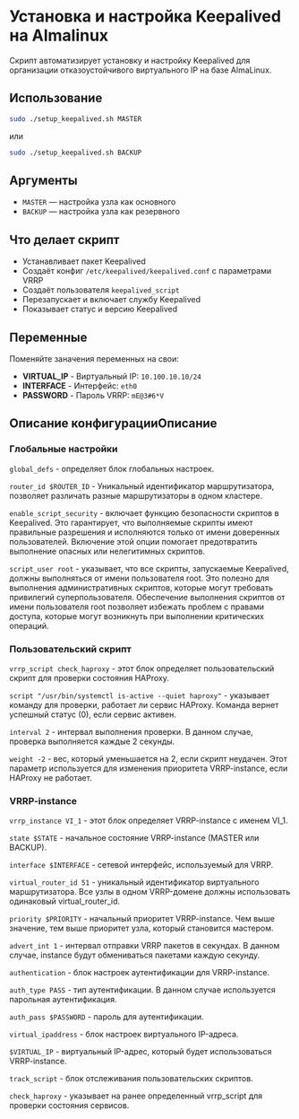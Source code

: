 # Установка и настройка Keepalived на Almalinux

Скрипт автоматизирует установку и настройку Keepalived для организации отказоустойчивого виртуального IP на базе AlmaLinux.


## Использование

```bash
sudo ./setup_keepalived.sh MASTER
```
или
```bash
sudo ./setup_keepalived.sh BACKUP
```

## Аргументы

- `MASTER` — настройка узла как основного
- `BACKUP` — настройка узла как резервного

## Что делает скрипт

- Устанавливает пакет Keepalived
- Создаёт конфиг `/etc/keepalived/keepalived.conf` с параметрами VRRP
- Создаёт пользователя `keepalived_script`
- Перезапускает и включает службу Keepalived
- Показывает статус и версию Keepalived

## Переменные

Поменяйте заначения переменных на свои:
- **VIRTUAL_IP** - Виртуальный IP: `10.100.10.10/24`
- **INTERFACE** - Интерфейс: `eth0`
- **PASSWORD** - Пароль VRRP: `mE@3#6*V`


## Описание конфигурацииОписание 

### Глобальные настройки
`global_defs` - определяет блок глобальных настроек.

`router_id $ROUTER_ID` - Уникальный идентификатор маршрутизатора, позволяет различать разные маршрутизаторы в одном кластере.

`enable_script_security` - включает функцию безопасности скриптов в Keepalived.
Это гарантирует, что выполняемые скрипты имеют правильные разрешения и исполняются только от имени доверенных пользователей.
Включение этой опции помогает предотвратить выполнение опасных или нелегитимных скриптов.
  
`script_user root` - указывает, что все скрипты, запускаемые Keepalived, должны выполняться от имени пользователя root.
Это полезно для выполнения административных скриптов, которые могут требовать привилегий суперпользователя.
Обеспечение выполнения скриптов от имени пользователя root позволяет избежать проблем с правами доступа,
которые могут возникнуть при выполнении критических операций.
  

### Пользовательский скрипт
`vrrp_script check_haproxy` - этот блок определяет пользовательский скрипт для проверки состояния HAProxy.

`script "/usr/bin/systemctl is-active --quiet haproxy"` - указывает команду для проверки, работает ли сервис HAProxy. Команда вернет успешный статус (0), если сервис активен.
  
`interval 2` - интервал выполнения проверки. В данном случае, проверка выполняется каждые 2 секунды.
  
`weight -2` - вес, который уменьшается на 2, если скрипт неудачен. Этот параметр используется для изменения приоритета VRRP-instance, если HAProxy не работает.


### VRRP-instance
`vrrp_instance VI_1` - этот блок определяет VRRP-instance с именем VI_1.

`state $STATE` - начальное состояние VRRP-instance (MASTER или BACKUP).
    
`interface $INTERFACE` - сетевой интерфейс, используемый для VRRP.

`virtual_router_id 51` - уникальный идентификатор виртуального маршрутизатора. Все узлы в одном VRRP-домене должны использовать одинаковый virtual_router_id.

`priority $PRIORITY` - начальный приоритет VRRP-instance. Чем выше значение, тем выше приоритет узла, который становится мастером.

`advert_int 1` - интервал отправки VRRP пакетов в секундах. В данном случае, instance будут обмениваться пакетами каждую секунду.

`authentication` - блок настроек аутентификации для VRRP-instance.

`auth_type PASS` - тип аутентификации. В данном случае используется парольная аутентификация.
    
`auth_pass $PASSWORD` - пароль для аутентификации.
    
`virtual_ipaddress` - блок настроек виртуального IP-адреса.

`$VIRTUAL_IP` - виртуальный IP-адрес, который будет использоваться VRRP-instance.

`track_script` - блок отслеживания пользовательских скриптов.

`check_haproxy` - указывает на ранее определенный vrrp_script для проверки состояния сервисов.

